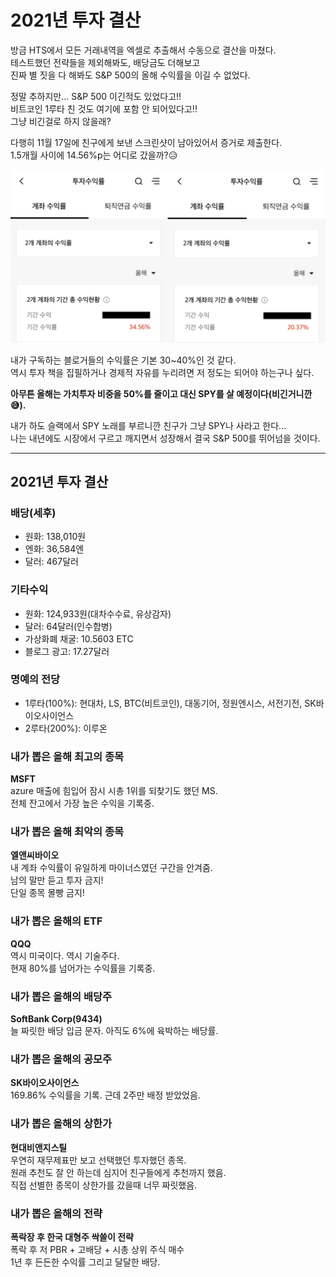 # 2021년 투자 결산

방금 HTS에서 모든 거래내역을 엑셀로 추출해서 수동으로 결산을 마쳤다.  
테스트했던 전략들을 제외해봐도, 배당금도 더해보고  
진짜 별 짓을 다 해봐도 S&P 500의 올해 수익률을 이길 수 없었다.  

정말 추하지만... S&P 500 이긴적도 있었다고!!  
비트코인 1루타 친 것도 여기에 포함 안 되어있다고!!  
그냥 비긴걸로 하지 않을래?  

다행히 11월 17일에 친구에게 보낸 스크린샷이 남아있어서 증거로 제출한다.  
1.5개월 사이에 14.56%p는 어디로 갔을까?😥  

![](./images/1.png)

내가 구독하는 블로거들의 수익률은 기본 30~40%인 것 같다.  
역시 투자 책을 집필하거나 경제적 자유를 누리려면 저 정도는 되어야 하는구나 싶다.  

**아무튼 올해는 가치투자 비중을 50%를 줄이고 대신 SPY를 살 예정이다(비긴거니깐😅).**  

내가 하도 슬랙에서 SPY 노래를 부르니깐 친구가 그냥 SPY나 사라고 한다...  
나는 내년에도 시장에서 구르고 깨지면서 성장해서 결국 S&P 500를 뛰어넘을 것이다.  

---

## 2021년 투자 결산  

### 배당(세후)  

- 원화: 138,010원
- 엔화: 36,584엔
- 달러: 467달러

### 기타수익  

- 원화: 124,933원(대차수수료, 유상감자)
- 달러: 64달러(인수합병)
- 가상화폐 채굴: 10.5603 ETC
- 블로그 광고: 17.27달러

### 명예의 전당  

- 1루타(100%): 현대차, LS, BTC(비트코인), 대동기어, 정원엔시스, 서전기전, SK바이오사이언스
- 2루타(200%): 이루온

### 내가 뽑은 올해 최고의 종목  

**MSFT**  
azure 매출에 힘입어 잠시 시총 1위를 되찾기도 했던 MS.  
전체 잔고에서 가장 높은 수익을 기록중.  

### 내가 뽑은 올해 최악의 종목  

**엘앤씨바이오**  
내 계좌 수익률이 유일하게 마이너스였던 구간을 안겨줌.  
남의 말만 듣고 투자 금지!  
단일 종목 몰빵 금지!  

### 내가 뽑은 올해의 ETF  

**QQQ**  
역시 미국이다. 역시 기술주다.  
현재 80%를 넘어가는 수익률을 기록중.  

### 내가 뽑은 올해의 배당주  

**SoftBank Corp(9434)**  
늘 짜릿한 배당 입금 문자. 아직도 6%에 육박하는 배당률.  

### 내가 뽑은 올해의 공모주  

**SK바이오사이언스**  
169.86% 수익률을 기록. 근데 2주만 배정 받았었음.  

### 내가 뽑은 올해의 상한가  

**현대비앤지스틸**  
우연히 재무제표만 보고 선택했던 투자했던 종목.  
원래 추천도 잘 안 하는데 심지어 친구들에게 추천까지 했음.  
직접 선별한 종목이 상한가를 갔을때 너무 짜릿했음.  

### 내가 뽑은 올해의 전략  

**폭락장 후 한국 대형주 싹쓸이 전략**  
폭락 후 저 PBR + 고배당 + 시총 상위 주식 매수  
1년 후 든든한 수익률 그리고 달달한 배당.